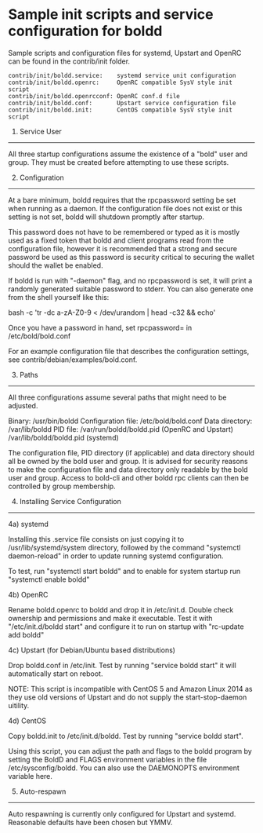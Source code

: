 Sample init scripts and service configuration for boldd
==========================================================

Sample scripts and configuration files for systemd, Upstart and OpenRC
can be found in the contrib/init folder.

    contrib/init/boldd.service:    systemd service unit configuration
    contrib/init/boldd.openrc:     OpenRC compatible SysV style init script
    contrib/init/boldd.openrcconf: OpenRC conf.d file
    contrib/init/boldd.conf:       Upstart service configuration file
    contrib/init/boldd.init:       CentOS compatible SysV style init script

1. Service User
---------------------------------

All three startup configurations assume the existence of a "bold" user
and group.  They must be created before attempting to use these scripts.

2. Configuration
---------------------------------

At a bare minimum, boldd requires that the rpcpassword setting be set
when running as a daemon.  If the configuration file does not exist or this
setting is not set, boldd will shutdown promptly after startup.

This password does not have to be remembered or typed as it is mostly used
as a fixed token that boldd and client programs read from the configuration
file, however it is recommended that a strong and secure password be used
as this password is security critical to securing the wallet should the
wallet be enabled.

If boldd is run with "-daemon" flag, and no rpcpassword is set, it will
print a randomly generated suitable password to stderr.  You can also
generate one from the shell yourself like this:

bash -c 'tr -dc a-zA-Z0-9 < /dev/urandom | head -c32 && echo'

Once you have a password in hand, set rpcpassword= in /etc/bold/bold.conf

For an example configuration file that describes the configuration settings,
see contrib/debian/examples/bold.conf.

3. Paths
---------------------------------

All three configurations assume several paths that might need to be adjusted.

Binary:              /usr/bin/boldd
Configuration file:  /etc/bold/bold.conf
Data directory:      /var/lib/boldd
PID file:            /var/run/boldd/boldd.pid (OpenRC and Upstart)
                     /var/lib/boldd/boldd.pid (systemd)

The configuration file, PID directory (if applicable) and data directory
should all be owned by the bold user and group.  It is advised for security
reasons to make the configuration file and data directory only readable by the
bold user and group.  Access to bold-cli and other boldd rpc clients
can then be controlled by group membership.

4. Installing Service Configuration
-----------------------------------

4a) systemd

Installing this .service file consists on just copying it to
/usr/lib/systemd/system directory, followed by the command
"systemctl daemon-reload" in order to update running systemd configuration.

To test, run "systemctl start boldd" and to enable for system startup run
"systemctl enable boldd"

4b) OpenRC

Rename boldd.openrc to boldd and drop it in /etc/init.d.  Double
check ownership and permissions and make it executable.  Test it with
"/etc/init.d/boldd start" and configure it to run on startup with
"rc-update add boldd"

4c) Upstart (for Debian/Ubuntu based distributions)

Drop boldd.conf in /etc/init.  Test by running "service boldd start"
it will automatically start on reboot.

NOTE: This script is incompatible with CentOS 5 and Amazon Linux 2014 as they
use old versions of Upstart and do not supply the start-stop-daemon uitility.

4d) CentOS

Copy boldd.init to /etc/init.d/boldd. Test by running "service boldd start".

Using this script, you can adjust the path and flags to the boldd program by
setting the BoldD and FLAGS environment variables in the file
/etc/sysconfig/boldd. You can also use the DAEMONOPTS environment variable here.

5. Auto-respawn
-----------------------------------

Auto respawning is currently only configured for Upstart and systemd.
Reasonable defaults have been chosen but YMMV.
